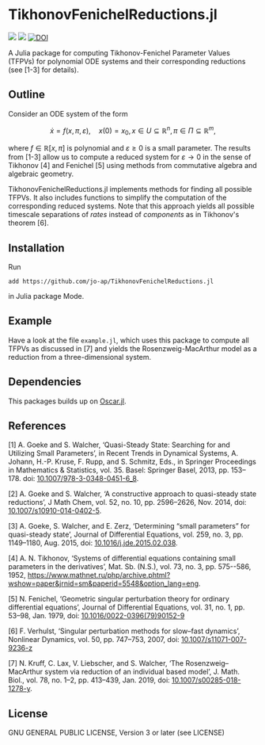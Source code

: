# TikhonovFenichelReductions.jl

[![](https://img.shields.io/badge/docs-stable-blue.svg)](https://jo-ap.github.io/TikhonovFenichelReductions.jl/stable)
[![](https://img.shields.io/badge/docs-dev-blue.svg)](https://jo-ap.github.io/TikhonovFenichelReductions.jl/dev)
[![DOI](https://zenodo.org/badge/DOI/10.5281/zenodo.14411664.svg)](https://doi.org/10.5281/zenodo.14411664)


A Julia package for computing Tikhonov-Fenichel Parameter Values (TFPVs) for
polynomial ODE systems and their corresponding reductions (see [1-3] for
details).

## Outline
Consider an ODE system of the form 
```math
\dot{x} = f(x,\pi, \varepsilon), \quad x(0)=x_0, x \in U\subseteq\mathbb{R}^n, \pi \in \Pi \subseteq \mathbb{R}^m,
```
where $f \in \mathbb{R}[x,\pi]$ is polynomial and $\varepsilon \geq 0$ is a small
parameter. 
The results from [1-3] allow us to compute a reduced system for $`\varepsilon
\to 0`$ in the sense of Tikhonov [4] and Fenichel [5] using methods from
commutative algebra and algebraic geometry. 

TikhonovFenichelReductions.jl implements methods for finding all possible
TFPVs.
It also includes functions to simplify the computation of the corresponding
reduced systems.
Note that this approach yields all possible timescale separations of _rates_
instead of _components_ as in Tikhonov's theorem [6].

## Installation
Run
~~~
add https://github.com/jo-ap/TikhonovFenichelReductions.jl
~~~
in Julia package Mode.

## Example
Have a look at the file `example.jl`, which uses this package to compute all
TFPVs as discussed in [7] and yields the Rosenzweig-MacArthur model as a
reduction from a three-dimensional system.

## Dependencies
This packages builds up on [Oscar.jl](https://www.oscar-system.org/).
 
## References
[1] A. Goeke and S. Walcher, ‘Quasi-Steady State: Searching for and Utilizing Small Parameters’, in Recent Trends in Dynamical Systems, A. Johann, H.-P. Kruse, F. Rupp, and S. Schmitz, Eds., in Springer Proceedings in Mathematics & Statistics, vol. 35. Basel: Springer Basel, 2013, pp. 153–178. doi: [10.1007/978-3-0348-0451-6_8](http://link.springer.com/10.1007/978-3-0348-0451-6_8).

[2] A. Goeke and S. Walcher, ‘A constructive approach to quasi-steady state reductions’, J Math Chem, vol. 52, no. 10, pp. 2596–2626, Nov. 2014, doi: [10.1007/s10910-014-0402-5](http://link.springer.com/10.1007/s10910-014-0402-5).

[3] A. Goeke, S. Walcher, and E. Zerz, ‘Determining “small parameters” for quasi-steady state’, Journal of Differential Equations, vol. 259, no. 3, pp. 1149–1180, Aug. 2015, doi: [10.1016/j.jde.2015.02.038](https://linkinghub.elsevier.com/retrieve/pii/S0022039615001102).

[4] A. N. Tikhonov, ‘Systems of differential equations containing small parameters in the derivatives’, Mat. Sb. (N.S.), vol. 73, no. 3, pp. 575--586, 1952, <https://www.mathnet.ru/php/archive.phtml?wshow=paper&jrnid=sm&paperid=5548&option_lang=eng>.

[5] N. Fenichel, ‘Geometric singular perturbation theory for ordinary differential equations’, Journal of Differential Equations, vol. 31, no. 1, pp. 53–98, Jan. 1979, doi: [10.1016/0022-0396(79)90152-9](https://linkinghub.elsevier.com/retrieve/pii/0022039679901529)

[6] F. Verhulst, ‘Singular perturbation methods for slow–fast dynamics’, Nonlinear Dynamics, vol. 50, pp. 747–753, 2007, doi: [10.1007/s11071-007-9236-z](https://doi.org/10.1007/s11071-007-9236-z)

[7] N. Kruff, C. Lax, V. Liebscher, and S. Walcher, ‘The Rosenzweig–MacArthur system via reduction of an individual based model’, J. Math. Biol., vol. 78, no. 1–2, pp. 413–439, Jan. 2019, doi: [10.1007/s00285-018-1278-y](http://link.springer.com/10.1007/s00285-018-1278-y).

## License
GNU GENERAL PUBLIC LICENSE, Version 3 or later (see LICENSE)
